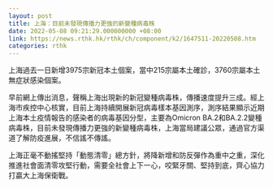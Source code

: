 ```yaml
---
layout: post
title: 上海：目前未發現傳播力更強的新變種病毒株
date: 2022-05-08 09:21:29.000000000 +08:00
link: https://news.rthk.hk/rthk/ch/component/k2/1647511-20220508.htm
categories: rthk
---
```


上海過去一日新增3975宗新冠本土個案，當中215宗屬本土確診，3760宗屬本土無症狀感染個案。

早前網上傳出消息，聲稱上海出現新的新冠變種病毒株，傳播速度提升三成。經上海市疾控中心核實，目前上海持續開展新冠病毒樣本基因測序，測序結果顯示近期上海本土疫情報告的感染者的病毒基因分型，主要為Omicron BA.2和BA.2.2變種病毒株，目前未發現傳播力更強的新變種病毒株，上海當局建議公眾，通過官方渠道了解防疫進展，不信謠不傳謠。

上海正毫不動搖堅持「動態清零」總方針，將降新增和防反彈作為重中之重，深化推進社會面清零攻堅行動，需要全社會上下一心，咬緊牙關、堅持到底，齊心協力打贏大上海保衛戰。
